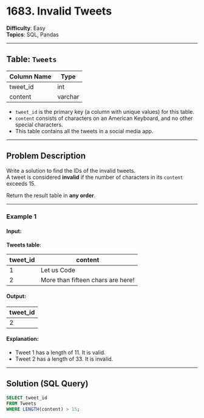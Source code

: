 # 1683. Invalid Tweets

**Difficulty**: Easy  
**Topics**: SQL, Pandas

---

## Table: `Tweets`

| Column Name | Type    |
|-------------|---------|
| tweet_id    | int     |
| content     | varchar |

- `tweet_id` is the primary key (a column with unique values) for this table.
- `content` consists of characters on an American Keyboard, and no other special characters.
- This table contains all the tweets in a social media app.

---

## Problem Description

Write a solution to find the IDs of the invalid tweets.  
A tweet is considered **invalid** if the number of characters in its `content` exceeds 15.

Return the result table in **any order**.

---

### Example 1

#### Input: 
**Tweets table**:

| tweet_id | content                           |
|----------|-----------------------------------|
| 1        | Let us Code                       |
| 2        | More than fifteen chars are here! |

#### Output:
| tweet_id |
|----------|
| 2        |

#### Explanation:
- Tweet 1 has a length of 11. It is valid.
- Tweet 2 has a length of 33. It is invalid.

---

## Solution (SQL Query)

```sql
SELECT tweet_id
FROM Tweets
WHERE LENGTH(content) > 15;
